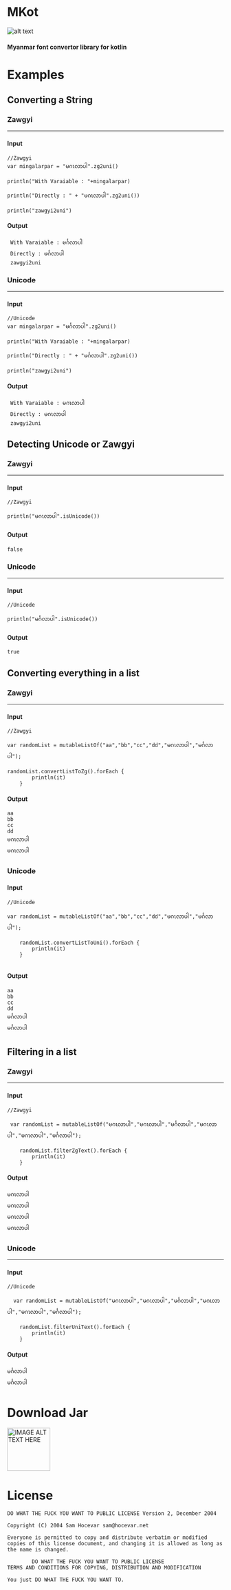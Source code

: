 # MKot
![alt text](http://www.yelinaung.xyz/img/MKot.png "Logo Title Text 1")


#### Myanmar font convertor library for kotlin ####

# Examples #

## Converting a String ##

 
### **Zawgyi** ###
** **
#### Input ####
``` 
//Zawgyi 
var mingalarpar = "မဂၤလာပါ".zg2uni()

println("With Varaiable : "+mingalarpar)

println("Directly : " + "မဂၤလာပါ".zg2uni())

println("zawgyi2uni")

 ```

#### Output 
 ```
  With Varaiable : မင်္ဂလာပါ
  Directly : မင်္ဂလာပါ
  zawgyi2uni
```

### **Unicode** ###
** **
#### Input ####
``` 
//Unicode 
var mingalarpar = "မင်္ဂလာပါ".zg2uni()

println("With Varaiable : "+mingalarpar)

println("Directly : " + "မင်္ဂလာပါ".zg2uni())

println("zawgyi2uni")
 ```
 
 

#### Output 
 ```
  With Varaiable : မဂၤလာပါ
  Directly : မဂၤလာပါ
  zawgyi2uni
```

## Detecting Unicode or Zawgyi ##

### **Zawgyi** ###
** **
#### Input ####
``` 
//Zawgyi

println("မဂၤလာပါ".isUnicode())

 ```

#### Output 

 ```
false
```

### **Unicode** ###
** **
#### Input ####
``` 
//Unicode 

println("မင်္ဂလာပါ".isUnicode())
 ```
 
 

#### Output 
 ```
true
```


## Converting everything in a list  ##

### **Zawgyi** ###
** **
#### Input ####
``` 
//Zawgyi 

var randomList = mutableListOf("aa","bb","cc","dd","မဂၤလာပါ","မင်္ဂလာပါ");

randomList.convertListToZg().forEach {
        println(it)
    }
 ```

#### Output 
 ```
 aa
bb
cc
dd
မဂၤလာပါ
မဂၤလာပါ
```

### **Unicode** ###

#### Input ####
``` 
//Unicode 

var randomList = mutableListOf("aa","bb","cc","dd","မဂၤလာပါ","မင်္ဂလာပါ");

    randomList.convertListToUni().forEach {
        println(it)
    }
    
 ```
 
 

####  Output 
 ```
aa
bb
cc
dd
မင်္ဂလာပါ
မင်္ဂလာပါ
```


## Filtering  in a list   ##

### **Zawgyi** ###
** **
#### Input ####
``` 
//Zawgyi 

 var randomList = mutableListOf("မဂၤလာပါ","မဂၤလာပါ","မင်္ဂလာပါ","မဂၤလာပါ","မဂၤလာပါ","မင်္ဂလာပါ");

    randomList.filterZgText().forEach {
        println(it)
    }

 ```

#### Output 
 ```
မဂၤလာပါ
မဂၤလာပါ
မဂၤလာပါ
မဂၤလာပါ

```

### **Unicode** ###
** **
#### Input ####
``` 
//Unicode 

  var randomList = mutableListOf("မဂၤလာပါ","မဂၤလာပါ","မင်္ဂလာပါ","မဂၤလာပါ","မဂၤလာပါ","မင်္ဂလာပါ");

    randomList.filterUniText().forEach {
        println(it)
    }

 ```
 
 

#### Output 

 ```
မင်္ဂလာပါ
မင်္ဂလာပါ

```





# Download Jar

<a href="https://github.com/ye-lin-aung/MKot/blob/master/build/libs/MKot-1.0.jar?raw=true" target="_blank"><img src="http://cognition.ouc.ac.cy/cclab/images/DownloadButton.png" alt="IMAGE ALT TEXT HERE" width="100" height="100"  />
</a>

# License #
```
DO WHAT THE FUCK YOU WANT TO PUBLIC LICENSE Version 2, December 2004

Copyright (C) 2004 Sam Hocevar sam@hocevar.net

Everyone is permitted to copy and distribute verbatim or modified copies of this license document, and changing it is allowed as long as the name is changed.

        DO WHAT THE FUCK YOU WANT TO PUBLIC LICENSE
TERMS AND CONDITIONS FOR COPYING, DISTRIBUTION AND MODIFICATION

You just DO WHAT THE FUCK YOU WANT TO.

```